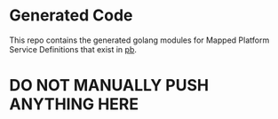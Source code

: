# Generated Code
This repo contains the generated golang modules for Mapped Platform Service Definitions that exist in [pb](https://github.com/mapped/pb).

# DO NOT MANUALLY PUSH ANYTHING HERE
